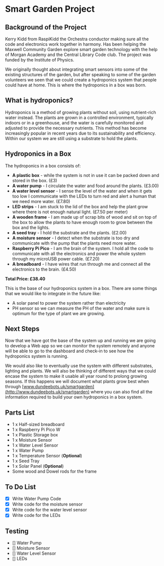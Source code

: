 # Smart Garden Project

## Background of the Project

Kerry Kidd from RaspiKidd the Orchestra conductor making sure all the code and electronics work together in harmony.  Has been helping the Maxwell Community Garden explore smart garden technology with the help of Morgan Academy and the Central Library Code club. The project was funded by the Institute of Physics. 

We originally thought about integrating smart sensors into some of the existing structures of the garden, but after speaking to some of the garden volunteers we seen that we could create a hydroponics system that people could have at home. This is where the hydroponics in a box was born.

## What is hydroponics?

Hydroponics is a method of growing plants without soil, using nutrient-rich water instead. The plants are grown in a controlled environment, typically indoors or in a greenhouse, and the water is carefully monitored and adjusted to provide the necessary nutrients. This method has become increasingly popular in recent years due to its sustainability and efficiency. Within our system we are still using a substrate to hold the plants.

## Hydroponics in a Box

The hydroponics in a box consists of:

* **A plastic box** - while the system is not in use it can be packed down and stored in the box. (£3)
* **A water pump** - I circulate the water and food around the plants. (£3.00)
* **A water level sensor** - I sense the level of the water and when it gets too low I communicate with the LEDs to turn red and alert a human that we need more water. (£7.80)
* **LED strips** - I am stuck to the lid of the box and help the plant grow where there is not enough natural light. (£7.50 per meter)
* **A wooden frame** - I am made up of scrap bits of wood and sit on top of the box to allow the plants to have enough room to grow between the box and the lights.
* **A seed tray** - I hold the substrate and the plants. (£2.00)
* **A moisture sensor** - I detect when the substrate is too dry and communicate with the pump that the plants need more water.
* **Raspberry Pi Pico** - I am the brain of the system. I hold all the code to communicate with all the electronics and power the whole system through my microUSB power cable. (£7.20)
* **A breadboard** - I have wires that run through me and connect all the electronics to the brain. (£4.50)

**Total Price: £38.40**

This is the base of our hydroponics system in a box. There are some things that we would like to integrate in the future like:

* A solar panel to power the system rather than electricity
* PH sensor so we can measure the PH of the water and make sure is optimum for the type of plant we are growing.

## Next Steps

Now that we have got the base of the system up and running we are going to develop a Web app so we can monitor the system remotely and anyone will be able to go to the dashboard and check-in to see how the hydroponics system is running.

We would also like to eventually use the system with different substrates, lighting and plants. We will also be thinking of different ways that we could encase the system to make it usable all year round to prolong growing seasons. If this happens we will document what plants grow best when through [www.dundeebots.uk/smartgarden](http://www.dundeebots.uk/smartgarden) where you can also find all the information required to build your own hydroponics in a box system.

## Parts List

* 1 x Half-sized breadboard
* 1 x Raspberry Pi Pico W
* 1 x Plastic Storage box
* 1 x Moisture Sensor
* 1 x Water Level Sensor
* 1 x Water Pump
* 1 x Temperature Sensor (**Optional**)
* 1 x Seed Tray
* 1 x Solar Panel (**Optional**)
* Some wood and Dowel rods for the frame

## To Do List

- [X] Write Water Pump Code
- [X] Write code for the moisture sensor
- [X] Write code for the water level sensor
- [X] Write code for the LEDs

## Testing

- [] Water Pump
- [] Moisture Sensor
- [] Water Level Sensor
- [] LEDs
